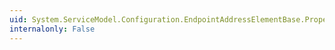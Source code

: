 ```yaml
---
uid: System.ServiceModel.Configuration.EndpointAddressElementBase.Properties
internalonly: False
---
```

